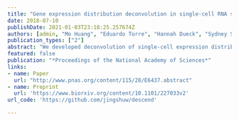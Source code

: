 ```yaml
---
title: "Gene expression distribution deconvolution in single-cell RNA sequencing"
date: 2018-07-10
publishDate: 2021-01-03T23:18:25.257674Z
authors: [admin, "Mo Huang", "Eduardo Torre", "Hannah Dueck", "Sydney Shaffer", "John Murray", "Arjun Raj", "Mingyao Li", "Nancy R. Zhang"]
publication_types: ["2"]
abstract: "We developed deconvolution of single-cell expression distribution (DESCEND), a method to recover cross-cell distribution of the true gene expression level from observed counts in single-cell RNA sequencing, allowing adjustment of known confounding cell-level factors. With the recovered distribution, DESCEND provides reliable estimates of distribution-based measurements, such as the dispersion of true gene expression and the probability that true gene expression is positive. This is important, as with better estimates of these measurements, DESCEND clarifies and improves many downstream analyses including finding differentially expressed genes, identifying cell types, and selecting differentiation markers. Another contribution is that we verified using nine public datasets a simple “Poisson-alpha” noise model for the technical noise of unique molecular identifier-based single-cell RNA-sequencing data, clarifying the current intense debate on this issue."
featured: false
publication: "*Proceedings of the National Academy of Sciences*"
links:
- name: Paper
  url: "http://www.pnas.org/content/115/28/E6437.abstract"
- name: Preprint 
  url: 'https://www.biorxiv.org/content/10.1101/227033v2'
url_code: 'https://github.com/jingshuw/descend'

---
```


